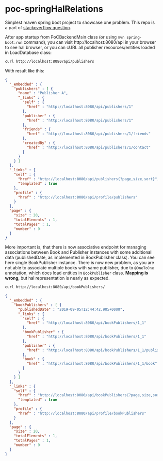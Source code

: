 # poc-springHalRelations
Simplest maven spring boot project to showcase one problem. This repo is a part of [stackoverflow question](https://stackoverflow.com/questions/57005713/make-collection-propertie-render-as-relation-instead-of-property-in-json-hal-rep).

After app startup from PoCBackendMain class (or using `mvn spring-boot:run` command), you can visit http://localhost:8080/api in your browser to see hal browser, or you can cURL all publisher resources/entities loaded in LoadDatabase class:

```bash
curl http://localhost:8080/api/publishers
```
With result like this:
```json
{
  "_embedded" : {
    "publishers" : [ {
      "name" : "Publisher A",
      "_links" : {
        "self" : {
          "href" : "http://localhost:8080/api/publishers/1"
        },
        "publisher" : {
          "href" : "http://localhost:8080/api/publishers/1"
        },
        "friends" : {
          "href" : "http://localhost:8080/api/publishers/1/friends"
        },
        "createdBy" : {
          "href" : "http://localhost:8080/api/publishers/1/contact"
        }
      }
    } ]
  },
  "_links" : {
    "self" : {
      "href" : "http://localhost:8080/api/publishers{?page,size,sort}",
      "templated" : true
    },
    "profile" : {
      "href" : "http://localhost:8080/api/profile/publishers"
    }
  },
  "page" : {
    "size" : 20,
    "totalElements" : 1,
    "totalPages" : 1,
    "number" : 0
  }
}
```

More important is, that there is now associative endpoint for managing associations between Book and Publisher instances with some additional data (publishedDate, as implemented in BookPublisher class).
You can see here single BookPublisher instance.
There is now new problem, as you are not able to associate multiple books with same publisher, due to `@OneToOne` annotation, which does load entities in `BookPublisher` class.
**Mapping is wrong**, but hal representation is nearly as expected.
```bash
curl http://localhost:8080/api/bookPublishers/
```
```json
{
  "_embedded" : {
    "bookPublishers" : [ {
      "publishedDate" : "2019-09-05T12:44:42.905+0000",
      "_links" : {
        "self" : {
          "href" : "http://localhost:8080/api/bookPublishers/1_1"
        },
        "bookPublisher" : {
          "href" : "http://localhost:8080/api/bookPublishers/1_1"
        },
        "publisher" : {
          "href" : "http://localhost:8080/api/bookPublishers/1_1/publisher"
        },
        "book" : {
          "href" : "http://localhost:8080/api/bookPublishers/1_1/book"
        }
      }
    } ]
  },
  "_links" : {
    "self" : {
      "href" : "http://localhost:8080/api/bookPublishers{?page,size,sort}",
      "templated" : true
    },
    "profile" : {
      "href" : "http://localhost:8080/api/profile/bookPublishers"
    }
  },
  "page" : {
    "size" : 20,
    "totalElements" : 1,
    "totalPages" : 1,
    "number" : 0
  }
}
```